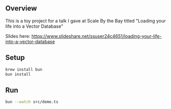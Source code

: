 ## Overview
This is a toy project for a talk I gave at Scale By the Bay titled "Loading your life into a Vector Database"

Slides here:
https://www.slideshare.net/ssuser24c4651/loading-your-life-into-a-vector-database

## Setup

```bash
brew install bun
bun install
```

## Run
```bash
bun --watch src/demo.ts
```